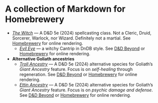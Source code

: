 # A collection of Markdown for Homebrewery

- [_The Witch_](./witch.md) &mdash; A D&amp;D 5e (2024) spellcasting class.
  Not a Cleric, Druid, Sorcerer, Warlock, nor Wizard. Definitely not a
  martial.
  See [Homebrewery](https://homebrewery.naturalcrit.com/edit/acC04Sqxbdca) for
  online rendering.
   - [_Evil Eye_](./evil-eye.md) &mdash; a witchy Cantrip in DnDB style.
     See [D&amp;D Beyond](https://www.dndbeyond.com/spells/2978566-evil-eye)
     or [Homebrewery](https://homebrewery.naturalcrit.com/edit/ryns87mhYTtr)
     for online rendering.
- **Alternative Goliath ancestries**
   - [_Troll Ancestry_](./troll-ancestry.md) &mdash; A D&amp;D 5e (2024)
     alternative species for Goliath&rsquo;s _Giant Ancestry_ feature.
     Focus is on _self-healing_ through regeneration.
     See [D&amp;D
     Beyond](https://www.dndbeyond.com/feats/2092667-troll-ancestry) or
     [Homebrewery](https://homebrewery.naturalcrit.com/edit/IeQ0kNxoqhVg) for
     online rendering.
   - [_Ettin Ancestry_](./ettin-ancestry.md) &mdash; A D&amp;D 5e (2024)
     alternative species for Goliath&rsquo;s _Giant Ancestry_ feature.
     Focus is on _psychic damage and defense_.
     See [D&amp;D
     Beyond](https://www.dndbeyond.com/feats/2092753-ettin-ancestry) or
     [Homebrewery](https://homebrewery.naturalcrit.com/edit/0rIVxQJVCTxD) for
     online rendering.
